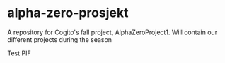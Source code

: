# alpha-zero-prosjekt
A repository for Cogito's fall project,  AlphaZeroProject1. Will contain our different projects during the season 


Test PIF